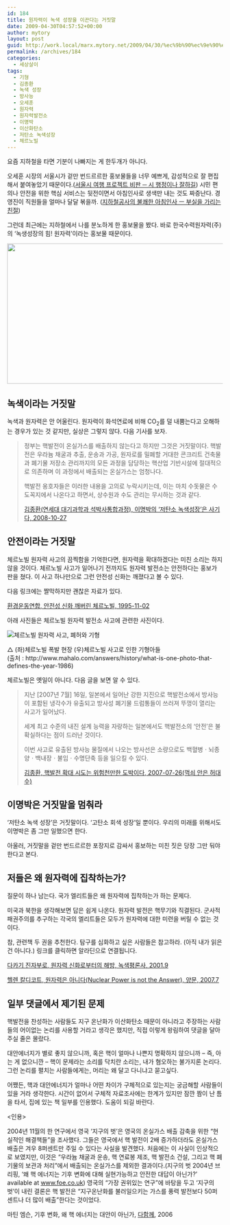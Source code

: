```yaml
---
id: 184
title: 원자력이 녹색 성장을 이끈다는 거짓말
date: 2009-04-30T04:57:52+00:00
author: mytory
layout: post
guid: http://work.local/marx.mytory.net/2009/04/30/%ec%9b%90%ec%9e%90%eb%a0%a5%ec%9d%b4-%eb%85%b9%ec%83%89-%ec%84%b1%ec%9e%a5%ec%9d%84-%ec%9d%b4%eb%81%88%eb%8b%a4%eb%8a%94-%ea%b1%b0%ec%a7%93%eb%a7%90/
permalink: /archives/184
categories:
  - 세상살이
tags:
  - 기형
  - 김종환
  - 녹색 성장
  - 방사능
  - 오세훈
  - 원자력
  - 원자력발전소
  - 이명박
  - 이산화탄소
  - 저탄소 녹색성장
  - 체르노빌
---
```

요즘 지하철을 타면 기분이 나빠지는 게 한두개가 아니다.

오세훈 시장의 서울시가 겉만 번드르르한 홍보물들을 너무 예쁘게, 감성적으로 잘 편집해서 붙여놓았기 때문이다.(<a href="http://spar2003.tistory.com/91" target="_blank">서울시 여행 프로젝트 비판 ─ 시 행정이나 잘하길</a>) 시민 편의나 안전을 위한 핵심 서비스는 뒷전이면서 아침인사로 생색만 내는 것도 짜증난다. 경영진이 직원들을 얼마나 달달 볶을까. (<a href="http://spar2003.tistory.com/95" target="_blank">지하철공사의 불쾌한 아침인사 ㅡ 부실을 가리는 친절</a>)

그런데 최근에는 지하철에서 나를 분노하게 한 홍보물을 봤다. 바로 한국수력원자력(주)의 ‘녹생성장의 힘! 원자력’이라는 홍보물 때문이다.

<img src="http://work.local/marx.mytory.net/wp-content/uploads/1/cfile22.uf.1723351649F92D74A435CF.jpg" class="aligncenter" width="540" height="327" alt="" filename="Photo_142.jpg" filemime="image/jpeg" />

## 녹색이라는 거짓말

녹색과 원자력은 안 어울린다. 원자력이 화석연료에 비해 CO<sub>2</sub>를 덜 내뿜는다고 오해하는 경우가 있는 것 같지만, 실상은 그렇지 않다. 다음 기사를 보자.

> 정부는 핵발전이 온실가스를 배출하지 않는다고 하지만 그것은 거짓말이다. 핵발전은 우라늄 채굴과 추출, 운송과 가공, 원자로를 밀폐할 거대한 콘크리트 건축물과 폐기물 저장소 관리까지의 모든 과정을 담당하는 핵산업 기반시설에 절대적으로 의존하며 이 과정에서 배출되는 온실가스는 엄청나다.
> 
> 핵발전 옹호자들은 이러한 내용을 고의로 누락시키는데, 이는 마치 수돗물은 수도꼭지에서 나온다고 하면서, 상수원과 수도 관리는 무시하는 것과 같다.
> 
> <p class="rep">
>   <a href="http://wspaper.org/article/5995" target="_blank">김종환(연세대 대기과학과 석박사통합과정), 이명박의 ‘저탄소 녹색성장’은 사기다, 2008-10-27</a>
> </p>

## 안전이라는 거짓말

체르노빌 원자력 사고의 끔찍함을 기억한다면, 원자력을 확대하겠다는 미친 소리는 하지 않을 것이다. 체르노빌 사고가 일어나기 전까지도 원자력 발전소는 안전하다는 홍보가 판을 쳤다. 이 사고 하나만으로 그런 안전성 신화는 깨졌다고 볼 수 있다.

<div class="gray-textbox">
  <p>
    다음 링크에는 짤막하지만 괜찮은 자료가 있다.
  </p>
  
  <p class="link">
    <a href="http://www.kfem.or.kr/kbbs/bbs/board.php?bo_table=envinfowith&#038;wr_id=182&#038;page=152" target="_blank">환경운동연합, 안전성 신화 깨버린 체르노빌, 1995-11-02</a>
  </p>
</div>

아래 사진들은 체르노빌 원자력 발전소 사고에 관련한 사진이다.

<div class="imageblock center">
  <img src="http://cfile3.uf.tistory.com/image/161DE51949F92EFF9DCB50" alt="체르노빌 원자력 사고, 폐허와 기형" /></p> 
  
  <p>
    △ (좌)체르노빌 폭발 현장 (우)체르노빌 사고로 인한 기형아들<br />(출처 : http://www.mahalo.com/answers/history/what-is-one-photo-that-defines-the-year-1986)
  </p>
</div>

체르노빌은 옛일이 아니다. 다음 글을 보면 알 수 있다.

> 지난 <span class="help">[2007년 7월]</span> 16일, 일본에서 일어난 강한 지진으로 핵발전소에서 방사능이 포함된 냉각수가 유출되고 방사성 폐기물 드럼통들이 쓰러져 뚜껑이 열리는 사고가 일어났다.
> 
> 세계 최고 수준의 내진 설계 능력을 자랑하는 일본에서도 핵발전소의 ‘안전’은 불확실하다는 점이 드러난 것이다.
> 
> 이번 사고로 유출된 방사능 물질에서 나오는 방사선은 소량으로도 백혈병ㆍ뇌종양ㆍ백내장ㆍ불임ㆍ수명단축 등을 일으킬 수 있다.
> 
> <p class="rep">
>   <a href="http://wspaper.org/article/4393" target="_blank">김종환, 핵발전 확대 시도는 위험천만한 도박이다, 2007-07-26(꺽쇠 안은 허대수)</a>
> </p>

## 이명박은 거짓말을 멈춰라

‘저탄소 녹색 성장’은 거짓말이다. ‘고탄소 회색 성장’일 뿐이다. 우리의 미래를 위해서도 이명박은 좀 그만 일했으면 한다.

아울러, 거짓말을 겉만 번드르르한 포장지로 감싸서 홍보하는 미친 짓은 당장 그만 둬야 한다고 본다.

<div class="gray-textbox">
  <h2>
    저들은 왜 원자력에 집착하는가?
  </h2>
  
  <p>
    질문이 하나 남는다. 국가 엘리트들은 왜 원자력에 집착하는가 하는 문제다.
  </p>
  
  <p>
    미국과 북한을 생각해보면 답은 쉽게 나온다. 원자력 발전은 핵무기와 직결된다. 군사적 패권주의를 추구하는 각국의 엘리트들은 모두가 원자력에 대한 미련을 버릴 수 없는 것이다.
  </p>
</div>

<div id="" class="gray-textbox">
  <p>
    참, 관련책 두 권을 추천한다. 탐구를 심화하고 싶은 사람들은 참고하라. (아직 내가 읽은 건 아니다.) 링크를 클릭하면 알라딘으로 연결됩니다.
  </p>
  
  <p class="link">
    <a href="http://www.aladdin.co.kr/shop/wproduct.aspx?isbn=6000036071" target="_blank" title="">다카기 진자부로, 원자력 신화로부터의 해방, 녹색평론사, 2001.9</a>
  </p>
  
  <p class="link">
    <a href="http://www.aladdin.co.kr/shop/wproduct.aspx?isbn=6000241510" target="_blank" title="">헬렌 칼디코트, 원자력은 아니다(Nuclear Power is not the Answer), 양문, 2007.7</a>
  </p></p>
</div>

<div id="" class="gray-textbox">
  <h2>
    일부 댓글에서 제기된 문제
  </h2>
  
  <p>
    핵발전을 찬성하는 사람들도 지구 온난화가 이산화탄소 때문이 아니라고 주장하는 사람들의 어이없는 논리를 사용할 거라고 생각은 했지만, 직접 이렇게 왕림하여 댓글을 달아 주실 줄은 몰랐다.
  </p>
  
  <p>
    대안에너지가 별로 좋지 않으니까, 혹은 핵이 얼마나 나쁜지 명확하지 않으니까 &#8211; 즉, 아는 게 없으니깐 &#8211; 핵이 문제라는 소리를 닥치란 소리는, 내가 혐오하는 불가지론 논리다. 그런 논리를 펼치는 사람들에게는, 머리는 왜 달고 다니냐고 묻고싶다.
  </p>
  
  <p>
    어쨌든, 핵과 대안에너지가 얼마나 어떤 차이가 구체적으로 있는지는 궁금해할 사람들이 있을 거라 생각한다. 시간이 없어서 구체적 자료조사에는 한계가 있지만 잠깐 짬이 난 틈을 타서, 집에 있는 책 일부를 인용했다. 도움이 되길 바란다.
  </p>
  
  <p>
    &lt;인용&gt;
  </p>
  
  <p>
    2004년 11월의 한 연구에서 영국 ‘지구의 벗’은 영국의 온실가스 배출 감축을 위한 “현실적인 해결책들”을 조사했다. 그들은 영국에서 핵 발전이 2배 증가하더라도 온실가스 배출은 겨우 8퍼센트만 주일 수 있다는 사실을 발견했다. 처음에는 이 사실이 인상적으로 보였지만, 이것은 “우라늄 채굴과 운송, 핵 연료봉 제조, 핵 발전소 건설, 그리고 핵 폐기물의 보관과 처리”에서 배출되는 온실가스를 제외한 결과이다.(지구의 벗 2004년 브리핑, ‘왜 핵 에너지는 기후 변화에 대해 실현가능하고 안전한 대답이 아닌가?’ available at <a href="http://www.foe.co.uk" target="_blank" title="">www.foe.co.uk</a>) 영국의 “가장 권위있는 연구”에 바탕을 두고 ‘지구의 벗’이 내린 결론은 핵 발전은 “지구온난화를 불러일으키는 가스를 풍력 발전보다 50퍼센트나 더 많이 배출”한다는 것이었다.
  </p>
  
  <p class="rep">
    마틴 엠슨, 기후 변화, 왜 핵 에너지는 대안이 아닌가, <a href="http://www.alltogether.or.kr" target="_blank" title="">다함께</a>, 2006
  </p>
</div>